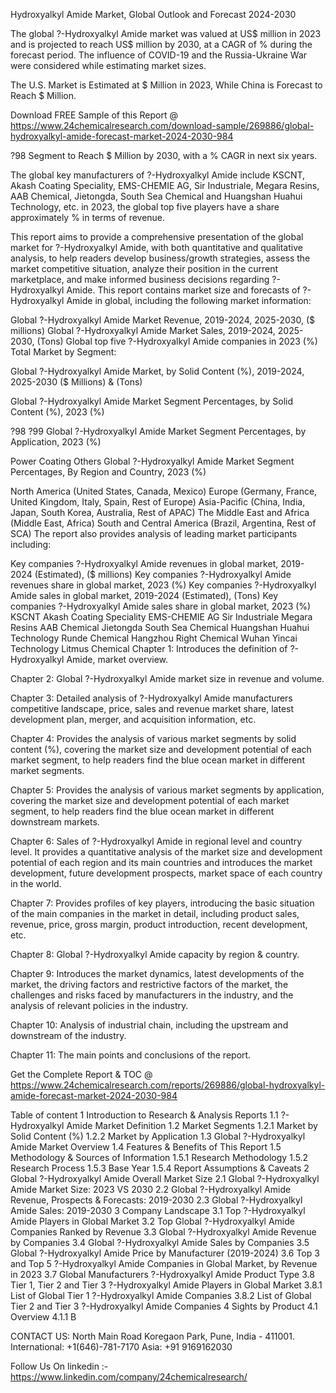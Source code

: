 Hydroxyalkyl Amide Market, Global Outlook and Forecast 2024-2030

The global ?-Hydroxyalkyl Amide market was valued at US$ million in 2023 and is projected to reach US$ million by 2030, at a CAGR of % during the forecast period. The influence of COVID-19 and the Russia-Ukraine War were considered while estimating market sizes.

The U.S. Market is Estimated at $ Million in 2023, While China is Forecast to Reach $ Million.

Download FREE Sample of this Report @ https://www.24chemicalresearch.com/download-sample/269886/global-hydroxyalkyl-amide-forecast-market-2024-2030-984

?98 Segment to Reach $ Million by 2030, with a % CAGR in next six years.

The global key manufacturers of ?-Hydroxyalkyl Amide include KSCNT, Akash Coating Speciality, EMS-CHEMIE AG, Sir Industriale, Megara Resins, AAB Chemical, Jietongda, South Sea Chemical and Huangshan Huahui Technology, etc. in 2023, the global top five players have a share approximately % in terms of revenue.

This report aims to provide a comprehensive presentation of the global market for ?-Hydroxyalkyl Amide, with both quantitative and qualitative analysis, to help readers develop business/growth strategies, assess the market competitive situation, analyze their position in the current marketplace, and make informed business decisions regarding ?-Hydroxyalkyl Amide. This report contains market size and forecasts of ?-Hydroxyalkyl Amide in global, including the following market information:

Global ?-Hydroxyalkyl Amide Market Revenue, 2019-2024, 2025-2030, ($ millions)
Global ?-Hydroxyalkyl Amide Market Sales, 2019-2024, 2025-2030, (Tons)
Global top five ?-Hydroxyalkyl Amide companies in 2023 (%)
Total Market by Segment:

Global ?-Hydroxyalkyl Amide Market, by Solid Content (%), 2019-2024, 2025-2030 ($ Millions) & (Tons)

Global ?-Hydroxyalkyl Amide Market Segment Percentages, by Solid Content (%), 2023 (%)

?98
?99
Global ?-Hydroxyalkyl Amide Market Segment Percentages, by Application, 2023 (%)

Power Coating
Others
Global ?-Hydroxyalkyl Amide Market Segment Percentages, By Region and Country, 2023 (%)

North America (United States, Canada, Mexico)
Europe (Germany, France, United Kingdom, Italy, Spain, Rest of Europe)
Asia-Pacific (China, India, Japan, South Korea, Australia, Rest of APAC)
The Middle East and Africa (Middle East, Africa)
South and Central America (Brazil, Argentina, Rest of SCA)
The report also provides analysis of leading market participants including:

Key companies ?-Hydroxyalkyl Amide revenues in global market, 2019-2024 (Estimated), ($ millions)
Key companies ?-Hydroxyalkyl Amide revenues share in global market, 2023 (%)
Key companies ?-Hydroxyalkyl Amide sales in global market, 2019-2024 (Estimated), (Tons)
Key companies ?-Hydroxyalkyl Amide sales share in global market, 2023 (%)
KSCNT
Akash Coating Speciality
EMS-CHEMIE AG
Sir Industriale
Megara Resins
AAB Chemical
Jietongda
South Sea Chemical
Huangshan Huahui Technology
Runde Chemical
Hangzhou Right Chemical
Wuhan Yincai Technology
Litmus Chemical
Chapter 1: Introduces the definition of ?-Hydroxyalkyl Amide, market overview.

Chapter 2: Global ?-Hydroxyalkyl Amide market size in revenue and volume.

Chapter 3: Detailed analysis of ?-Hydroxyalkyl Amide manufacturers competitive landscape, price, sales and revenue market share, latest development plan, merger, and acquisition information, etc.

Chapter 4: Provides the analysis of various market segments by solid content (%), covering the market size and development potential of each market segment, to help readers find the blue ocean market in different market segments.

Chapter 5: Provides the analysis of various market segments by application, covering the market size and development potential of each market segment, to help readers find the blue ocean market in different downstream markets.

Chapter 6: Sales of ?-Hydroxyalkyl Amide in regional level and country level. It provides a quantitative analysis of the market size and development potential of each region and its main countries and introduces the market development, future development prospects, market space of each country in the world.

Chapter 7: Provides profiles of key players, introducing the basic situation of the main companies in the market in detail, including product sales, revenue, price, gross margin, product introduction, recent development, etc.

Chapter 8: Global ?-Hydroxyalkyl Amide capacity by region & country.

Chapter 9: Introduces the market dynamics, latest developments of the market, the driving factors and restrictive factors of the market, the challenges and risks faced by manufacturers in the industry, and the analysis of relevant policies in the industry.

Chapter 10: Analysis of industrial chain, including the upstream and downstream of the industry.

Chapter 11: The main points and conclusions of the report.

Get the Complete Report & TOC @ https://www.24chemicalresearch.com/reports/269886/global-hydroxyalkyl-amide-forecast-market-2024-2030-984

Table of content
1 Introduction to Research & Analysis Reports
1.1 ?-Hydroxyalkyl Amide Market Definition
1.2 Market Segments
1.2.1 Market by Solid Content (%)
1.2.2 Market by Application
1.3 Global ?-Hydroxyalkyl Amide Market Overview
1.4 Features & Benefits of This Report
1.5 Methodology & Sources of Information
1.5.1 Research Methodology
1.5.2 Research Process
1.5.3 Base Year
1.5.4 Report Assumptions & Caveats
2 Global ?-Hydroxyalkyl Amide Overall Market Size
2.1 Global ?-Hydroxyalkyl Amide Market Size: 2023 VS 2030
2.2 Global ?-Hydroxyalkyl Amide Revenue, Prospects & Forecasts: 2019-2030
2.3 Global ?-Hydroxyalkyl Amide Sales: 2019-2030
3 Company Landscape
3.1 Top ?-Hydroxyalkyl Amide Players in Global Market
3.2 Top Global ?-Hydroxyalkyl Amide Companies Ranked by Revenue
3.3 Global ?-Hydroxyalkyl Amide Revenue by Companies
3.4 Global ?-Hydroxyalkyl Amide Sales by Companies
3.5 Global ?-Hydroxyalkyl Amide Price by Manufacturer (2019-2024)
3.6 Top 3 and Top 5 ?-Hydroxyalkyl Amide Companies in Global Market, by Revenue in 2023
3.7 Global Manufacturers ?-Hydroxyalkyl Amide Product Type
3.8 Tier 1, Tier 2 and Tier 3 ?-Hydroxyalkyl Amide Players in Global Market
3.8.1 List of Global Tier 1 ?-Hydroxyalkyl Amide Companies
3.8.2 List of Global Tier 2 and Tier 3 ?-Hydroxyalkyl Amide Companies
4 Sights by Product
4.1 Overview
4.1.1 B

CONTACT US:
North Main Road Koregaon Park, Pune, India - 411001.
International: +1(646)-781-7170
Asia: +91 9169162030

Follow Us On linkedin :- https://www.linkedin.com/company/24chemicalresearch/
